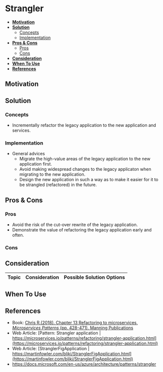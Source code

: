 # Strangler

- [**Motivation**](#motivation)
- [**Solution**](#solution)
   - [Concepts](#concepts)
   - [Implementation](#implementation)
- [**Pros & Cons**](#pros--cons)
   - [Pros](#pros)
   - [Cons](#cons)
- [**Consideration**](#consideration)
- [**When To Use**](#when-to-use)
- [**References**](#references)

## Motivation

## Solution
### Concepts
- Incrementally refactor the legacy application to the new application and services.

### Implementation
- General advices
   - Migrate the high-value areas of the legacy application to the new application first.
   - Avoid making widespread changes to the legacy applicaton when migrating to the new application.
   - Design the new application in such a way as to make it easier for it to be strangled (refactored) in the future.

## Pros & Cons
### Pros
- Avoid the risk of the cut-over rewrite of the legacy application.
- Demonstrate the value of refactoring the legacy application early and often.

### Cons

## Consideration
| Topic | Consideration | Possible Solution Options |
|----|-----|-----|

## When To Use

## References
- Book: [Chris R.(2018). Chapter 13 Refactoring to microservices, *Microservices Patterns* (pp. 428-471). Manning Publications](https://www.manning.com/books/microservices-patterns)
- Web Article: [Pattern: Strangler application | https://microservices.io/patterns/refactoring/strangler-application.html](https://microservices.io/patterns/refactoring/strangler-application.html)
- Web Article: [StranglerFigApplication | https://martinfowler.com/bliki/StranglerFigApplication.html](https://martinfowler.com/bliki/StranglerFigApplication.html)
- https://docs.microsoft.com/en-us/azure/architecture/patterns/strangler
